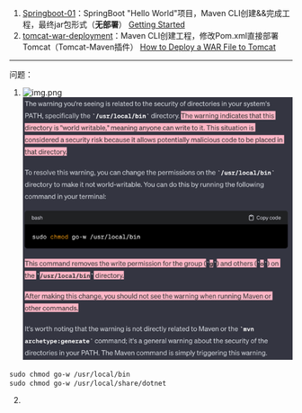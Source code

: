 1. [Springboot-01](Springboot-01)：SpringBoot "Hello World"项目，Maven CLI创建&&完成工程，最终jar包形式（**无部署**） [Getting Started](https://docs.spring.io/spring-boot/docs/current/reference/html/getting-started.html#getting-started.introducing-spring-boot)
2. [tomcat-war-deployment](tomcat-war-deployment)：Maven CLI创建工程，修改Pom.xml直接部署Tomcat（Tomcat-Maven插件） [How to Deploy a WAR File to Tomcat](https://www.baeldung.com/tomcat-deploy-war#1-local-configuration)

---
问题：
1. ![img.png](Static%2Fim****g.png)
![img_1.png](Static%2Fimg_1.png)
```shell
sudo chmod go-w /usr/local/bin
sudo chmod go-w /usr/local/share/dotnet
```

2. 